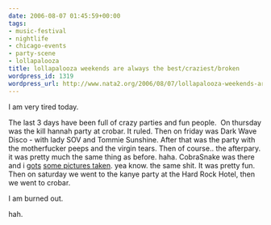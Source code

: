 ```yaml
---
date: 2006-08-07 01:45:59+00:00
tags:
- music-festival
- nightlife
- chicago-events
- party-scene
- lollapalooza
title: lollapalooza weekends are always the best/craziest/broken
wordpress_id: 1319
wordpress_url: http://www.nata2.org/2006/08/07/lollapalooza-weekends-are-always-the-bestcraziestbroken/
---
```


I am very tired today.

The last 3 days have been full of crazy parties and fun people.  On thursday was the kill hannah party at crobar. It ruled. Then on friday was Dark Wave Disco - with lady SOV and Tommie Sunshine. After that was the party with the motherfucker peeps and the virgin tears. Then of course.. the afterpary. it was pretty much the same thing as before. haha. CobraSnake was there and i <a href="http://thecobrasnake.com/partyphotos/chichgoice/IMG_8064.html">gots</a> <a href="http://thecobrasnake.com/partyphotos/chichgoice/IMG_8164.html">some pictures taken</a>. yea know. the same shit. It was pretty fun. Then on saturday we went to the kanye party at the Hard Rock Hotel, then we went to crobar.

I am burned out.

hah.